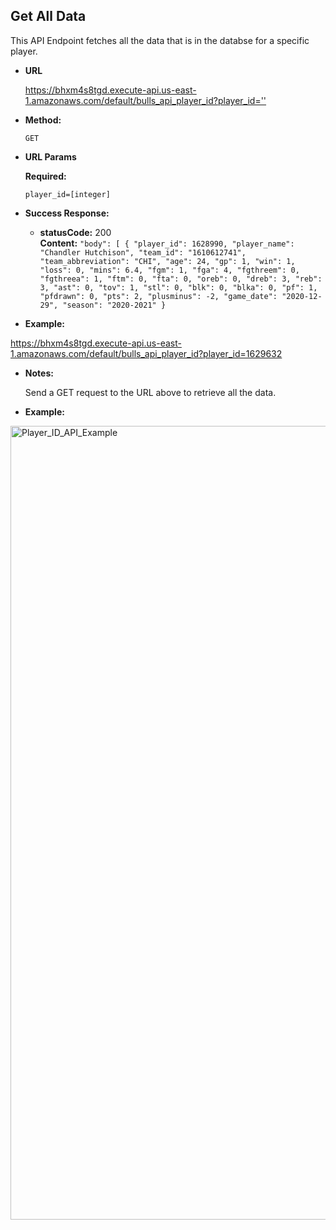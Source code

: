 **Get All Data**
----
  This API Endpoint fetches all the data that is in the databse for a specific player.
  
* **URL**

  <https://bhxm4s8tgd.execute-api.us-east-1.amazonaws.com/default/bulls_api_player_id?player_id=''>

* **Method:**
  
  `GET`

  
*  **URL Params**

   **Required:**
 
   `player_id=[integer]`


* **Success Response:**
  

  * **statusCode:** 200 <br />
    **Content:** `"body": [
        {
            "player_id": 1628990,
            "player_name": "Chandler Hutchison",
            "team_id": "1610612741",
            "team_abbreviation": "CHI",
            "age": 24,
            "gp": 1,
            "win": 1,
            "loss": 0,
            "mins": 6.4,
            "fgm": 1,
            "fga": 4,
            "fgthreem": 0,
            "fgthreea": 1,
            "ftm": 0,
            "fta": 0,
            "oreb": 0,
            "dreb": 3,
            "reb": 3,
            "ast": 0,
            "tov": 1,
            "stl": 0,
            "blk": 0,
            "blka": 0,
            "pf": 1,
            "pfdrawn": 0,
            "pts": 2,
            "plusminus": -2,
            "game_date": "2020-12-29",
            "season": "2020-2021"
        }`
 

* **Example:**

<https://bhxm4s8tgd.execute-api.us-east-1.amazonaws.com/default/bulls_api_player_id?player_id=1629632>

* **Notes:**

  Send a GET request to the URL above to retrieve all the data.

* **Example:**
<img width="1270" alt="Player_ID_API_Example" src="https://user-images.githubusercontent.com/59777128/110049010-96577a80-7d16-11eb-98fa-f259029b76c1.png">
